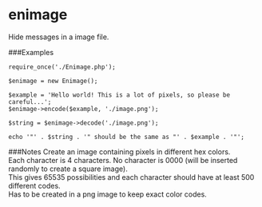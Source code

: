 enimage
=======
Hide messages in a image file.

###Examples
```
require_once('./Enimage.php');

$enimage = new Enimage();

$example = 'Hello world! This is a lot of pixels, so please be careful...';
$enimage->encode($example, './image.png');

$string = $enimage->decode('./image.png');

echo '"' . $string . '" should be the same as "' . $example . '"';
```

###Notes
Create an image containing pixels in different hex colors.  
Each character is 4 characters. No character is 0000 (will be inserted randomly to create a square image).  
This gives 65535 possibilities and each character should have at least 500 different codes.  
Has to be created in a png image to keep exact color codes.

